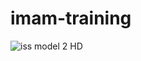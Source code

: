 # imam-training

![iss model 2 HD](https://github.com/imamsyafiihreal/imam-training/assets/43528632/cdf8893e-d771-4638-8b8b-cab105993971)
